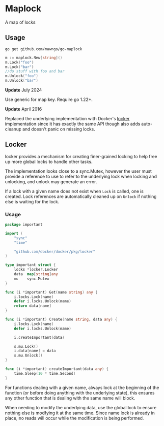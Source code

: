# Maplock

A map of locks

## Usage

```shell
go get github.com/mawngo/go-maplock
```


```go
m := maplock.New[string]()
m.Lock("foo")
m.Lock("bar")
//do stuff with foo and bar
m.Unlock("foo")
m.Unlock("bar")
```

**Update** July 2024

Use generic for map key. Require go 1.22+.

**Update** April 2016

Replaced the underlying implementation with Docker's [locker](https://github.com/docker/docker/tree/master/pkg/locker)
implementation since it has exactly the same API though also adds auto-cleanup and doesn't panic on missing locks.

## Locker

locker provides a mechanism for creating finer-grained locking to help
free up more global locks to handle other tasks.

The implementation looks close to a sync.Mutex, however the user must provide a
reference to use to refer to the underlying lock when locking and unlocking,
and unlock may generate an error.

If a lock with a given name does not exist when `Lock` is called, one is
created.
Lock references are automatically cleaned up on `Unlock` if nothing else is
waiting for the lock.

### Usage

```go
package important

import (
	"sync"
	"time"

	"github.com/docker/docker/pkg/locker"
)

type important struct {
	locks *locker.Locker
	data  map[string]any
	mu    sync.Mutex
}

func (i *important) Get(name string) any {
	i.locks.Lock(name)
	defer i.locks.Unlock(name)
	return data[name]
}

func (i *important) Create(name string, data any) {
	i.locks.Lock(name)
	defer i.locks.Unlock(name)

	i.createImportant(data)

	s.mu.Lock()
	i.data[name] = data
	s.mu.Unlock()
}

func (i *important) createImportant(data any) {
	time.Sleep(10 * time.Second)
}
```

For functions dealing with a given name, always lock at the beginning of the
function (or before doing anything with the underlying state), this ensures any
other function that is dealing with the same name will block.

When needing to modify the underlying data, use the global lock to ensure nothing
else is modfying it at the same time.
Since name lock is already in place, no reads will occur while the modification
is being performed.
